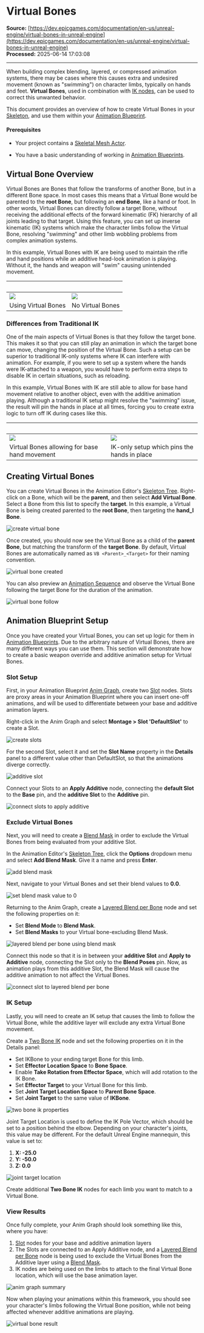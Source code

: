 # Virtual Bones

**Source:** [https://dev.epicgames.com/documentation/en-us/unreal-engine/virtual-bones-in-unreal-engine](https://dev.epicgames.com/documentation/en-us/unreal-engine/virtual-bones-in-unreal-engine)  
**Processed:** 2025-06-14 17:03:08

---

When building complex blending, layered, or compressed animation systems, there may be cases where this causes extra and undesired movement (known as "swimming") on character limbs, typically on hands and feet. **Virtual Bones**, used in combination with [IK nodes](/documentation/en-us/unreal-engine/animation-blueprint-two-bone-ik-in-unreal-engine), can be used to correct this unwanted behavior.

This document provides an overview of how to create Virtual Bones in your [Skeleton](/documentation/en-us/unreal-engine/skeletons-in-unreal-engine), and use them within your [Animation Blueprint](/documentation/en-us/unreal-engine/animation-blueprints-in-unreal-engine).

#### Prerequisites

-   Your project contains a [Skeletal Mesh Actor](/documentation/en-us/unreal-engine/skeletal-mesh-assets-in-unreal-engine).
    
-   You have a basic understanding of working in [Animation Blueprints](/documentation/en-us/unreal-engine/animation-blueprints-in-unreal-engine).
    

## Virtual Bone Overview

Virtual Bones are Bones that follow the transforms of another Bone, but in a different Bone space. In most cases this means that a Virtual Bone would be parented to the **root Bone**, but following an **end Bone**, like a hand or foot. In other words, Virtual Bones can directly follow a target Bone, without receiving the additional effects of the forward kinematic (FK) hierarchy of all joints leading to that target. Using this feature, you can set up inverse kinematic (IK) systems which make the character limbs follow the Virtual Bone, resolving "swimming" and other limb wobbling problems from complex animation systems.

In this example, Virtual Bones with IK are being used to maintain the rifle and hand positions while an additive head-look animation is playing. Without it, the hands and weapon will "swim" causing unintended movement.

|   |   |
| --- | --- |
| ![](https://d1iv7db44yhgxn.cloudfront.net/documentation/images/6ba5a05c-f277-4878-a56f-6e30a5da3b44/vb_compare1a.gif) | ![](https://d1iv7db44yhgxn.cloudfront.net/documentation/images/90d10014-9eca-47de-82d8-37f4795b09a8/vb_compare1b.gif) |
| Using Virtual Bones | No Virtual Bones |

### Differences from Traditional IK

One of the main aspects of Virtual Bones is that they follow the target bone. This makes it so that you can still play an animation in which the target bone can move, changing the position of the Virtual Bone. Such a setup can be superior to traditional IK-only systems where IK can interfere with animation. For example, if you were to set up a system where the hands were IK-attached to a weapon, you would have to perform extra steps to disable IK in certain situations, such as reloading.

In this example, Virtual Bones with IK are still able to allow for base hand movement relative to another object, even with the additive animation playing. Although a traditional IK setup might resolve the "swimming" issue, the result will pin the hands in place at all times, forcing you to create extra logic to turn off IK during cases like this.

|   |   |
| --- | --- |
| ![](https://d1iv7db44yhgxn.cloudfront.net/documentation/images/61e599f5-2481-489d-a40c-378b6b9e929d/vb_compare2a.gif) | ![](https://d1iv7db44yhgxn.cloudfront.net/documentation/images/a84045c6-531e-4e03-8028-f92106e6fe68/vb_compare2b.gif) |
| Virtual Bones allowing for base hand movement | IK-only setup which pins the hands in place |

## Creating Virtual Bones

You can create Virtual Bones in the Animation Editor's [Skeleton Tree](/documentation/en-us/unreal-engine/skeleton-editor-in-unreal-engine#skeletontree). Right-click on a Bone, which will be the **parent**, and then select **Add Virtual Bone**. Select a Bone from this list to specify the **target**. In this example, a Virtual Bone is being created parented to the **root Bone**, then targeting the **hand\_l Bone**.

![create virtual bone](https://d1iv7db44yhgxn.cloudfront.net/documentation/images/733cbdf0-1547-4809-83e7-fa10cd62b6ac/create1.png)

Once created, you should now see the Virtual Bone as a child of the **parent Bone**, but matching the transform of the **target Bone**. By default, Virtual Bones are automatically named as `VB <Parent>_<Target>` for their naming convention.

![virtual bone created](https://d1iv7db44yhgxn.cloudfront.net/documentation/images/f4067640-359a-4902-acde-84cdfe3bc700/create2.png)

You can also preview an [Animation Sequence](/documentation/en-us/unreal-engine/animation-sequences-in-unreal-engine) and observe the Virtual Bone following the target Bone for the duration of the animation.

![virtual bone follow](https://d1iv7db44yhgxn.cloudfront.net/documentation/images/7f4f069e-6ff2-491a-b906-7c553c1dbf91/create3.gif)

## Animation Blueprint Setup

Once you have created your Virtual Bones, you can set up logic for them in [Animation Blueprints](/documentation/en-us/unreal-engine/animation-blueprints-in-unreal-engine). Due to the arbitrary nature of Virtual Bones, there are many different ways you can use them. This section will demonstrate how to create a basic weapon override and additive animation setup for Virtual Bones.

### Slot Setup

First, in your Animation Blueprint [Anim Graph](/documentation/en-us/unreal-engine/graphing-in-animation-blueprints-in-unreal-engine), create two [Slot](/documentation/en-us/unreal-engine/animation-slots-in-unreal-engine) nodes. Slots are proxy areas in your Animation Blueprint where you can insert one-off animations, and will be used to differentiate between your base and additive animation layers.

Right-click in the Anim Graph and select **Montage > Slot 'DefaultSlot'** to create a Slot.

![create slots](https://d1iv7db44yhgxn.cloudfront.net/documentation/images/3da6429e-bbc9-4920-8ad5-e892c6dd7b24/slot1.png)

For the second Slot, select it and set the **Slot Name** property in the **Details** panel to a different value other than DefaultSlot, so that the animations diverge correctly.

![additive slot](https://d1iv7db44yhgxn.cloudfront.net/documentation/images/892f711e-75a4-48f0-b0ad-a7dbac461cb8/slot2.png)

Connect your Slots to an **Apply Additive** node, connecting the **default Slot** to the **Base** pin, and the **additive Slot** to the **Additive** pin.

![connect slots to apply additive](https://d1iv7db44yhgxn.cloudfront.net/documentation/images/9c6fcbf3-8c27-4846-a7cd-e83603c4a9ea/slot3.png)

### Exclude Virtual Bones

Next, you will need to create a [Blend Mask](/documentation/en-us/unreal-engine/blend-masks-and-blend-profiles-in-unreal-engine) in order to exclude the Virtual Bones from being evaluated from your additive Slot.

In the Animation Editor's [Skeleton Tree](/documentation/en-us/unreal-engine/skeleton-editor-in-unreal-engine#skeletontree), click the **Options** dropdown menu and select **Add Blend Mask**. Give it a name and press **Enter**.

![add blend mask](https://d1iv7db44yhgxn.cloudfront.net/documentation/images/5b37c5ff-ef90-48ad-a3e5-693363a80b50/exclude1.png)

Next, navigate to your Virtual Bones and set their blend values to **0.0**.

![set blend mask value to 0](https://d1iv7db44yhgxn.cloudfront.net/documentation/images/d94504b0-3bd6-49e5-95d1-a062d23904ff/exclude2.png)

Returning to the Anim Graph, create a [Layered Blend per Bone](/documentation/en-us/unreal-engine/animation-blueprint-blend-nodes-in-unreal-engine#layeredblendperbone) node and set the following properties on it:

-   Set **Blend Mode** to **Blend Mask**.
-   Set **Blend Masks** to your Virtual bone-excluding Blend Mask.

![layered blend per bone using blend mask](https://d1iv7db44yhgxn.cloudfront.net/documentation/images/1bfd3f06-9f2b-41e5-bf0c-90fed32c0d25/exclude3.png)

Connect this node so that it is in between your **additive Slot** and **Apply to Additive** node, connecting the Slot only to the **Blend Poses** pin. Now, as animation plays from this additive Slot, the Blend Mask will cause the additive animation to not affect the Virtual Bones.

![connect slot to layered blend per bone](https://d1iv7db44yhgxn.cloudfront.net/documentation/images/96238e06-ebad-41c1-822f-58a9ba34baff/exclude4.png)

### IK Setup

Lastly, you will need to create an IK setup that causes the limb to follow the Virtual Bone, while the additive layer will exclude any extra Virtual Bone movement.

Create a [Two Bone IK](/documentation/en-us/unreal-engine/animation-blueprint-two-bone-ik-in-unreal-engine) node and set the following properties on it in the Details panel:

-   Set IKBone to your ending target Bone for this limb.
-   Set **Effector Location Space** to **Bone Space**.
-   Enable **Take Rotation from Effector Space**, which will add rotation to the IK Bone.
-   Set **Effector Target** to your Virtual Bone for this limb.
-   Set **Joint Target Location Space** to **Parent Bone Space**.
-   Set **Joint Target** to the same value of **IKBone**.

![two bone ik properties](https://d1iv7db44yhgxn.cloudfront.net/documentation/images/5c5ee44f-e78c-4326-b90d-f643f3311676/ik1.png)

Joint Target Location is used to define the IK Pole Vector, which should be set to a position behind the elbow. Depending on your character's joints, this value may be different. For the default Unreal Engine mannequin, this value is set to:

1.  **X: -25.0**
2.  **Y: -50.0**
3.  **Z: 0.0**

![joint target location](https://d1iv7db44yhgxn.cloudfront.net/documentation/images/84bf9e5e-5111-4d1c-b312-4dedded7077b/ik2.png)

Create additional **Two Bone IK** nodes for each limb you want to match to a Virtual Bone.

### View Results

Once fully complete, your Anim Graph should look something like this, where you have:

1.  [Slot](/documentation/en-us/unreal-engine/animation-slots-in-unreal-engine) nodes for your base and additive animation layers
2.  The Slots are connected to an Apply Additive node, and a [Layered Blend per Bone](/documentation/en-us/unreal-engine/animation-blueprint-blend-nodes-in-unreal-engine#layeredblendperbone) node is being used to exclude the Virtual Bones from the Additive layer using a [Blend Mask](/documentation/en-us/unreal-engine/blend-masks-and-blend-profiles-in-unreal-engine).
3.  IK nodes are being used on the limbs to attach to the final Virtual Bone location, which will use the base animation layer.

![anim graph summary](https://d1iv7db44yhgxn.cloudfront.net/documentation/images/283c1507-5623-40de-a709-d20270664d99/results1.png)

Now when playing your animations within this framework, you should see your character's limbs following the Virtual Bone position, while not being affected whenever additive animations are playing.

![virtual bone result](https://d1iv7db44yhgxn.cloudfront.net/documentation/images/a6b9965c-bb73-4ee2-a8de-940131b4838d/results2.gif)